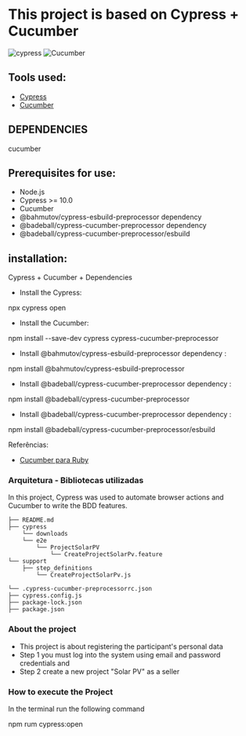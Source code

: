 # This project is based on Cypress + Cucumber

![cypress](https://img.shields.io/badge/-cypress-%23E5E5E5?style=for-the-badge&logo=cypress&logoColor=058a5e)
![Cucumber](https://img.shields.io/badge/Cucumber-43B02A?style=for-the-badge&logo=cucumber&logoColor=white)

## Tools used:
- [Cypress](https://www.cypress.io/ "Cypress")
- [Cucumber](https://cucumber.io/ "Cucumber")

## DEPENDENCIES

  cucumber

## Prerequisites for use:

- Node.js
- Cypress >= 10.0
- Cucumber
- @bahmutov/cypress-esbuild-preprocessor dependency 
- @badeball/cypress-cucumber-preprocessor dependency
- @badeball/cypress-cucumber-preprocessor/esbuild

## installation: 

Cypress + Cucumber + Dependencies

- Install the Cypress:

npx cypress open

- Install the Cucumber:

npm install --save-dev cypress cypress-cucumber-preprocessor

- Install @bahmutov/cypress-esbuild-preprocessor dependency :

npm install @bahmutov/cypress-esbuild-preprocessor

- Install @badeball/cypress-cucumber-preprocessor dependency :

npm install @badeball/cypress-cucumber-preprocessor

- Install @badeball/cypress-cucumber-preprocessor dependency :

npm install @badeball/cypress-cucumber-preprocessor/esbuild


Referências:

- [Cucumber para Ruby](https://cucumber.io/docs/installation/ruby/ "Cucumber")


### Arquitetura - Bibliotecas utilizadas

In this project, Cypress was used to automate browser actions and Cucumber to write the BDD features.

```
├── README.md
├── cypress
    └── downloads
    └── e2e
        └── ProjectSolarPV
            └── CreateProjectSolarPv.feature
└── support
    ├── step_definitions
        └── CreateProjectSolarPv.js
   
└── .cypress-cucumber-preprocessorrc.json
├── cypress.config.js
├── package-lock.json
├── package.json

```

### About the project

- This project is about registering the participant's personal data
- Step 1 you must log into the system using email and password credentials and
- Step 2 create a new project "Solar PV" as a seller


### How to execute the Project

In the terminal run the following command

npm rum cypress:open
